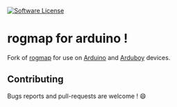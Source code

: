 [![Software License](https://img.shields.io/badge/license-MIT-brightgreen.svg?style=flat-square)](LICENSE.txt)

# rogmap for arduino !

Fork of [rogmap](https://github.com/hlef/rogmap) for use on [Arduino](https://www.arduino.cc/)
and [Arduboy](https://arduboy.com/) devices.

## Contributing

Bugs reports and pull-requests are welcome ! :smile:
